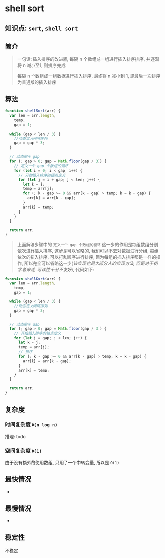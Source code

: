 # shell sort 

## 知识点: `sort`, `shell sort`

## 简介
> 一句话: 插入排序的改进版, 每隔 n 个数组成一组进行插入排序排序, 并逐渐将 n 减小至1, 则排序完成
> 
> 每隔 n 个数组成一组数据进行插入排序, 最终将 n 减小到 1, 即最后一次排序为普通版的插入排序

## 算法
```javascript
function shellSort(arr) {
  var len = arr.length,
    temp,
    gap = 1;
    
  while (gap < len / 3) {
    //动态定义间隔序列
    gap = gap * 3;
  }

  // 动态缩小 gap
  for (; gap > 0; gap = Math.floor(gap / 3)) {
    // 定义一个 gap 个数组的循环
    for (let i = 0; i < gap; i++) {
      // 开始插入排序的锚点定义
      for (let j = i + gap; j < len; j++) {
        let k = j;
        temp = arr[j];
        for (; k - gap >= 0 && arr[k - gap] > temp; k = k - gap) {
          arr[k] = arr[k - gap];
        }
        arr[k] = temp;
      }
    }
  }

  return arr;
}
```

> 上面解法步骤中的 `定义一个 gap 个数组的循环` 这一步的作用是每组数组分别依次进行插入排序, 这步是可以省略的, 我们可以不去对数据进行分组, 每组依次的插入排序, 可以打乱顺序进行排序, 因为每组的插入排序都是一样的操作, 所以完全可以省略这一步(*该实现也是大部分人的实现方法, 但是对于初学者来说, 可读性十分不友好*), 代码如下: 

```javascript
function shellSort(arr) {
  var len = arr.length,
    temp,
    gap = 1;

  while (gap < len / 3) {
    //动态定义间隔序列
    gap = gap * 3;
  }

  // 动态缩小 gap
  for (; gap > 0; gap = Math.floor(gap / 3)) {
    // 开始插入排序的锚点定义
    for (let j = gap; j < len; j++) {
      let k = j;
      temp = arr[j];
      // 排序
      for (; k - gap >= 0 && arr[k - gap] > temp; k = k - gap) {
        arr[k] = arr[k - gap];
      }
      arr[k] = temp;
    }
  }

  return arr;
}
```

## 复杂度
### 时间复杂度 `O(n log n)`
推理: todo

### 空间复杂度 `O(1)`
由于没有额外的使用数组, 只用了一个中转变量, 所以是 `O(1)`

## 最快情况
-

## 最慢情况
-

## 稳定性
不稳定

